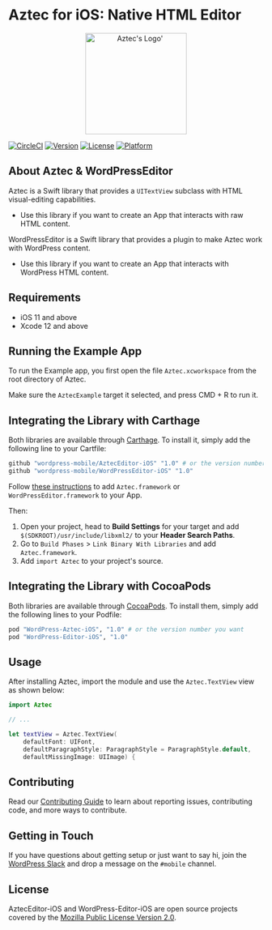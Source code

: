 # Aztec for iOS: Native HTML Editor

<p align="center">
<img width=200px height=200px src="RepoAssets/aztec.png" alt="Aztec's Logo'"/>
</p>

[![CircleCI](https://circleci.com/gh/wordpress-mobile/AztecEditor-iOS.svg?style=svg)](https://circleci.com/gh/wordpress-mobile/AztecEditor-iOS)
[![Version](https://img.shields.io/cocoapods/v/WordPress-Aztec-iOS.svg?style=flat)](http://cocoapods.org/pods/WordPress-Aztec-iOS)
[![License](https://img.shields.io/cocoapods/l/WordPress-Aztec-iOS.svg?style=flat)](http://cocoapods.org/pods/WordPress-Aztec-iOS)
[![Platform](https://img.shields.io/cocoapods/p/WordPress-Aztec-iOS.svg?style=flat)](http://cocoapods.org/pods/WordPress-Aztec-iOS)

## About Aztec & WordPressEditor

Aztec is a Swift library that provides a `UITextView` subclass with HTML visual-editing capabilities.

 - Use this library if you want to create an App that interacts with raw HTML content.

WordPressEditor is a Swift library that provides a plugin to make Aztec work with WordPress content.

 - Use this library if you want to create an App that interacts with WordPress HTML content.

## Requirements

- iOS 11 and above
- Xcode 12 and above

## Running the Example App

To run the Example app, you first  open the file `Aztec.xcworkspace` from the root directory of Aztec.

Make sure the `AztecExample` target it selected, and press CMD + R to run it.

## Integrating the Library with Carthage

Both libraries are available through [Carthage](https://github.com/Carthage/Carthage). To install
it, simply add the following line to your Cartfile:

```bash
github "wordpress-mobile/AztecEditor-iOS" "1.0" # or the version number you want
github "wordpress-mobile/WordPressEditor-iOS" "1.0"
```

Follow [these instructions](https://github.com/Carthage/Carthage#getting-started) to add `Aztec.framework` or `WordPressEditor.framework` to your App.

Then:

1. Open your project, head to **Build Settings** for your target and add `$(SDKROOT)/usr/include/libxml2/` to your **Header Search Paths**.
2. Go to `Build Phases` > `Link Binary With Libraries` and add `Aztec.framework`.
3. Add `import Aztec` to your project's source.

## Integrating the Library with CocoaPods

Both libraries are available through [CocoaPods](http://cocoapods.org). To install
them, simply add the following lines to your Podfile:

```bash
pod "WordPress-Aztec-iOS", "1.0" # or the version number you want
pod "WordPress-Editor-iOS", "1.0"
```

## Usage

After installing Aztec, import the module and use the `Aztec.TextView` view as shown below:

```swift
import Aztec

// ...

let textView = Aztec.TextView(
    defaultFont: UIFont,
    defaultParagraphStyle: ParagraphStyle = ParagraphStyle.default,
    defaultMissingImage: UIImage) {
```

## Contributing

Read our [Contributing Guide](CONTRIBUTING.md) to learn about reporting issues, contributing code, and more ways to contribute.

## Getting in Touch

If you have questions about getting setup or just want to say hi, join the [WordPress Slack](https://chat.wordpress.org) and drop a message on the `#mobile` channel.

## License

AztecEditor-iOS and WordPress-Editor-iOS are open source projects covered by the [Mozilla Public License Version 2.0](LICENSE.md).
